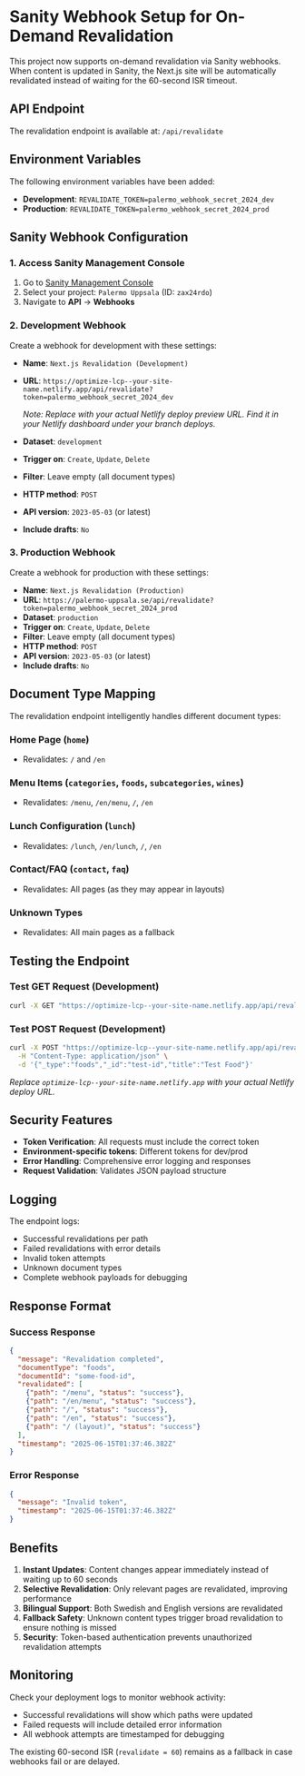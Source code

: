 # Sanity Webhook Setup for On-Demand Revalidation

This project now supports on-demand revalidation via Sanity webhooks. When content is updated in Sanity, the Next.js site will be automatically revalidated instead of waiting for the 60-second ISR timeout.

## API Endpoint

The revalidation endpoint is available at: `/api/revalidate`

## Environment Variables

The following environment variables have been added:

- **Development**: `REVALIDATE_TOKEN=palermo_webhook_secret_2024_dev`
- **Production**: `REVALIDATE_TOKEN=palermo_webhook_secret_2024_prod`

## Sanity Webhook Configuration

### 1. Access Sanity Management Console

1. Go to [Sanity Management Console](https://www.sanity.io/manage)
2. Select your project: `Palermo Uppsala` (ID: `zax24rdo`)
3. Navigate to **API** → **Webhooks**

### 2. Development Webhook

Create a webhook for development with these settings:

- **Name**: `Next.js Revalidation (Development)`
- **URL**: `https://optimize-lcp--your-site-name.netlify.app/api/revalidate?token=palermo_webhook_secret_2024_dev`
  
  *Note: Replace with your actual Netlify deploy preview URL. Find it in your Netlify dashboard under your branch deploys.*
- **Dataset**: `development`
- **Trigger on**: `Create`, `Update`, `Delete`
- **Filter**: Leave empty (all document types)
- **HTTP method**: `POST`
- **API version**: `2023-05-03` (or latest)
- **Include drafts**: `No`

### 3. Production Webhook

Create a webhook for production with these settings:

- **Name**: `Next.js Revalidation (Production)`
- **URL**: `https://palermo-uppsala.se/api/revalidate?token=palermo_webhook_secret_2024_prod`
- **Dataset**: `production`
- **Trigger on**: `Create`, `Update`, `Delete`
- **Filter**: Leave empty (all document types)
- **HTTP method**: `POST`
- **API version**: `2023-05-03` (or latest)
- **Include drafts**: `No`

## Document Type Mapping

The revalidation endpoint intelligently handles different document types:

### Home Page (`home`)
- Revalidates: `/` and `/en`

### Menu Items (`categories`, `foods`, `subcategories`, `wines`)
- Revalidates: `/menu`, `/en/menu`, `/`, `/en`

### Lunch Configuration (`lunch`)
- Revalidates: `/lunch`, `/en/lunch`, `/`, `/en`

### Contact/FAQ (`contact`, `faq`)
- Revalidates: All pages (as they may appear in layouts)

### Unknown Types
- Revalidates: All main pages as a fallback

## Testing the Endpoint

### Test GET Request (Development)
```bash
curl -X GET "https://optimize-lcp--your-site-name.netlify.app/api/revalidate?token=palermo_webhook_secret_2024_dev"
```

### Test POST Request (Development)
```bash
curl -X POST "https://optimize-lcp--your-site-name.netlify.app/api/revalidate?token=palermo_webhook_secret_2024_dev" \
  -H "Content-Type: application/json" \
  -d '{"_type":"foods","_id":"test-id","title":"Test Food"}'
```

*Replace `optimize-lcp--your-site-name.netlify.app` with your actual Netlify deploy URL.*

## Security Features

- **Token Verification**: All requests must include the correct token
- **Environment-specific tokens**: Different tokens for dev/prod
- **Error Handling**: Comprehensive error logging and responses
- **Request Validation**: Validates JSON payload structure

## Logging

The endpoint logs:
- Successful revalidations per path
- Failed revalidations with error details
- Invalid token attempts
- Unknown document types
- Complete webhook payloads for debugging

## Response Format

### Success Response
```json
{
  "message": "Revalidation completed",
  "documentType": "foods",
  "documentId": "some-food-id",
  "revalidated": [
    {"path": "/menu", "status": "success"},
    {"path": "/en/menu", "status": "success"},
    {"path": "/", "status": "success"},
    {"path": "/en", "status": "success"},
    {"path": "/ (layout)", "status": "success"}
  ],
  "timestamp": "2025-06-15T01:37:46.382Z"
}
```

### Error Response
```json
{
  "message": "Invalid token",
  "timestamp": "2025-06-15T01:37:46.382Z"
}
```

## Benefits

1. **Instant Updates**: Content changes appear immediately instead of waiting up to 60 seconds
2. **Selective Revalidation**: Only relevant pages are revalidated, improving performance
3. **Bilingual Support**: Both Swedish and English versions are revalidated
4. **Fallback Safety**: Unknown content types trigger broad revalidation to ensure nothing is missed
5. **Security**: Token-based authentication prevents unauthorized revalidation attempts

## Monitoring

Check your deployment logs to monitor webhook activity:

- Successful revalidations will show which paths were updated
- Failed requests will include detailed error information
- All webhook attempts are timestamped for debugging

The existing 60-second ISR (`revalidate = 60`) remains as a fallback in case webhooks fail or are delayed.
